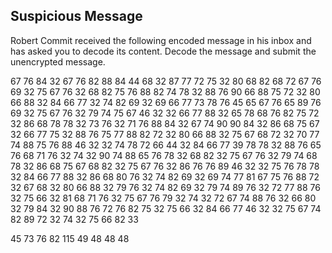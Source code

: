 Suspicious Message
---------
Robert Commit received the following encoded message in his inbox and has asked you to decode its content.  Decode the message and submit the unencrypted message.

67 76 84 32 67 76 82 88 84 44 
68 32 87 77 72 75 32 80 68 82 68 72 67 76 69 32 75 67 76 32 68 82 75 76 88 82 74 78 32 88 76 90 66 88 75 72 32 80 66 88 32 84 66 77 32 74 82 69 32 69 66 77 73 78 76 45 65 67 76 65 89 76 69 32 75 67 76 32 79 74 75 67 46 32 32 66 77 88 32 65 78 68 76 82 75 72 32 86 68 78 78 32 73 76 32 71 76 88 84 32 67 74 90 90 84 32 86 68 75 67 32 66 77 75 32 88 76 75 77 88 82 72 32 80 66 88 32 75 67 68 72 32 70 77 74 88 75 76 88 46 32 32 74 78 72 66 44 32 84 66 77 39 78 78 32 88 76 65 76 68 71 76 32 74 32 90 74 88 65 76 78 32 68 82 32 75 67 76 32 79 74 68 78 32 86 68 75 67 68 82 32 75 67 76 32 86 76 76 89 46 32 32 75 76 78 78 32 84 66 77 88 32 86 68 80 76 32 74 82 69 32 69 74 77 81 67 75 76 88 72 32 67 68 32 80 66 88 32 79 76 32 74 82 69 32 79 74 89 76 32 72 77 88 76 32 75 66 32 81 68 71 76 32 75 67 76 79 32 74 32 72 67 74 88 76 32 66 80 32 79 84 32 90 88 76 72 76 82 75 32 75 66 32 84 66 77 46 32 32 75 67 74 82 89 72 32 74 32 75 66 82 33 

45 73 76 82 
115 49 48 48 48
